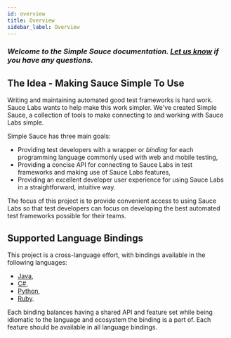 ```yaml
---
id: overview
title: Overview
sidebar_label: Overview
---
```

### *Welcome to the Simple Sauce documentation. [Let us know](/help.html) if you have any questions.*

## The Idea - Making Sauce Simple To Use

Writing and maintaining automated good test frameworks is hard work. Sauce Labs wants to help make this work simpler. We've created Simple Sauce, a collection of tools to make connecting to and working with Sauce Labs simple.

Simple Sauce has three main goals:

-   Providing test developers with a wrapper or _binding_ for each programming language commonly used with web and mobile testing,
-   Providing a concise API for connecting to Sauce Labs in test frameworks and making use of Sauce Labs features,
-   Providing an excellent developer user experience for using Sauce Labs in a straightforward, intuitive way.

The focus of this project is to provide convenient access to using Sauce Labs so that test developers can focus on developing the best automated test frameworks possible for their teams.

## Supported Language Bindings

This project is a cross-language effort, with bindings available in the following languages:

-   [Java](https://github.com/saucelabs/sauce_bindings/tree/master/java),
-   [C#](https://github.com/saucelabs/sauce_bindings/tree/master/dotnet),
-   [Python](https://github.com/saucelabs/sauce_bindings/tree/master/python),
-   [Ruby](https://github.com/saucelabs/sauce_bindings/tree/master/ruby).

Each binding balances having a shared API and feature set while being idiomatic to the language and ecosystem the binding is a part of. Each feature should be available in all language bindings. 

